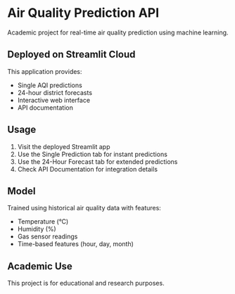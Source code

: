 # Air Quality Prediction API

Academic project for real-time air quality prediction using machine learning.

## Deployed on Streamlit Cloud

This application provides:
- Single AQI predictions
- 24-hour district forecasts  
- Interactive web interface
- API documentation

## Usage

1. Visit the deployed Streamlit app
2. Use the Single Prediction tab for instant predictions
3. Use the 24-Hour Forecast tab for extended predictions
4. Check API Documentation for integration details

## Model

Trained using historical air quality data with features:
- Temperature (°C)
- Humidity (%)
- Gas sensor readings
- Time-based features (hour, day, month)

## Academic Use

This project is for educational and research purposes.